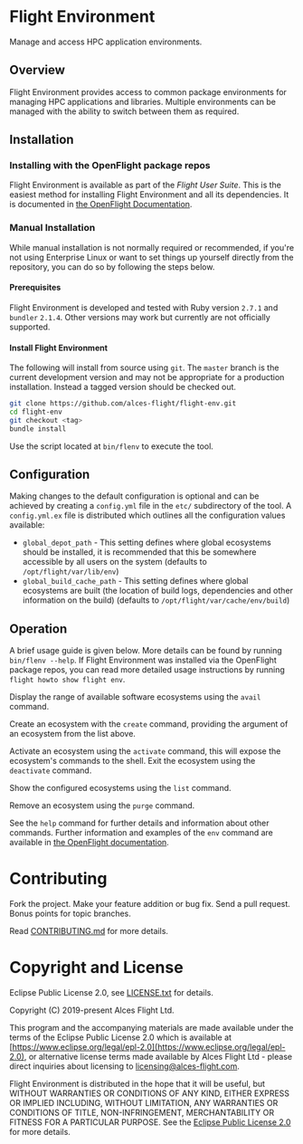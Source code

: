 # Flight Environment

Manage and access HPC application environments.

## Overview

Flight Environment provides access to common package environments for
managing HPC applications and libraries. Multiple environments can be
managed with the ability to switch between them as required.

## Installation

### Installing with the OpenFlight package repos

Flight Environment is available as part of the *Flight User Suite*.  This is the
easiest method for installing Flight Environment and all its dependencies.  It is
documented in [the OpenFlight
Documentation](https://use.openflighthpc.org/installing-user-suite/install.html#installing-flight-user-suite).

### Manual Installation

While manual installation is not normally required or recommended, if you're
not using Enterprise Linux or want to set things up yourself directly from the
repository, you can do so by following the steps below.

#### Prerequisites

Flight Environment is developed and tested with Ruby version `2.7.1` and
`bundler` `2.1.4`.  Other versions may work but currently are not officially
supported.

#### Install Flight Environment

The following will install from source using `git`.  The `master` branch is
the current development version and may not be appropriate for a production
installation. Instead a tagged version should be checked out.

```bash
git clone https://github.com/alces-flight/flight-env.git
cd flight-env
git checkout <tag>
bundle install
```

Use the script located at `bin/flenv` to execute the tool.

## Configuration

Making changes to the default configuration is optional and can be achieved by
creating a `config.yml` file in the `etc/` subdirectory of the tool.  A
`config.yml.ex` file is distributed which outlines all the configuration
values available:

 * `global_depot_path` - This setting defines where global ecosystems should be installed, it is recommended that this be somewhere accessible by all users on the system (defaults to `/opt/flight/var/lib/env`)
 * `global_build_cache_path` - This setting defines where global ecosystems are built (the location of build logs, dependencies and other information on the build) (defaults to `/opt/flight/var/cache/env/build`)

## Operation

A brief usage guide is given below.  More details can be found by running
`bin/flenv --help`.  If Flight Environment was installed via the OpenFlight
package repos, you can read more detailed usage instructions by running
`flight howto show flight env`.


Display the range of available software ecosystems using the `avail` command.

Create an ecosystem with the `create` command, providing the argument of an
ecosystem from the list above. 

Activate an ecosystem using the `activate` command, this will expose the
ecosystem's commands to the shell. Exit the ecosystem using the `deactivate`
command.

Show the configured ecosystems using the `list` command.

Remove an ecosystem using the `purge` command.

See the `help` command for further details and information about other
commands. Further information and examples of the `env` command are available
in [the OpenFlight
documentation](https://use.openflighthpc.org/en/latest/working-with-user-suite/flight-environment.html).

# Contributing

Fork the project. Make your feature addition or bug fix. Send a pull
request. Bonus points for topic branches.

Read [CONTRIBUTING.md](CONTRIBUTING.md) for more details.

# Copyright and License

Eclipse Public License 2.0, see [LICENSE.txt](LICENSE.txt) for details.

Copyright (C) 2019-present Alces Flight Ltd.

This program and the accompanying materials are made available under
the terms of the Eclipse Public License 2.0 which is available at
[https://www.eclipse.org/legal/epl-2.0](https://www.eclipse.org/legal/epl-2.0),
or alternative license terms made available by Alces Flight Ltd -
please direct inquiries about licensing to
[licensing@alces-flight.com](mailto:licensing@alces-flight.com).

Flight Environment is distributed in the hope that it will be
useful, but WITHOUT WARRANTIES OR CONDITIONS OF ANY KIND, EITHER
EXPRESS OR IMPLIED INCLUDING, WITHOUT LIMITATION, ANY WARRANTIES OR
CONDITIONS OF TITLE, NON-INFRINGEMENT, MERCHANTABILITY OR FITNESS FOR
A PARTICULAR PURPOSE. See the [Eclipse Public License 2.0](https://opensource.org/licenses/EPL-2.0) for more
details.
